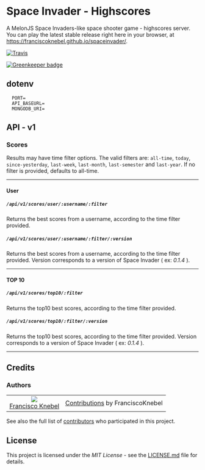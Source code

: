 # Space Invader - Highscores

A MelonJS Space Invaders-like space shooter game - highscores server.
You can play the latest stable release right here in your browser, at https://franciscoknebel.github.io/spaceinvader/.

[![Travis](https://travis-ci.org/FranciscoKnebel/spaceinvader-highscores.svg?branch=master)](https://travis-ci.org/FranciscoKnebel/spaceinvader-highscores)

[![Greenkeeper badge](https://badges.greenkeeper.io/FranciscoKnebel/spaceinvader-highscores.svg)](https://greenkeeper.io/)

## dotenv
```
  PORT=
  API_BASEURL=
  MONGODB_URI=
```


## API - v1
### Scores
Results may have time filter options.
The valid filters are: `all-time`, `today`, `since-yesterday`, `last-week`, `last-month`, `last-semester` and `last-year`.
If no filter is provided, defaults to all-time.

---
#### User
##### `/api/v1/scores/user/:username/:filter`
Returns the best scores from a username, according to the time filter provided.
##### `/api/v1/scores/user/:username/:filter/:version`
Returns the best scores from a username, according to the time filter provided.
Version corresponds to a version of Space Invader ( ex: _0.1.4_ ).

---
#### TOP 10
##### `/api/v1/scores/top10/:filter`
Returns the top10 best scores, according to the time filter provided.

##### `/api/v1/scores/top10/:filter/:version`
Returns the top10 best scores, according to the time filter provided.
Version corresponds to a version of Space Invader ( ex: _0.1.4_ ).

-------------------------------------------------------------------------------

## Credits
### Authors
<table style="text-align: center;">
  <tr>
    <td>
      <img src="https://avatars.githubusercontent.com/FranciscoKnebel?s=75">
      <br>
      <a href="https://github.com/FranciscoKnebel">Francisco Knebel</a>
    </td>
    <td>
      <a href="https://github.com/FranciscoKnebel/spaceinvader-highscores/commits?author=FranciscoKnebel">Contributions</a> by FranciscoKnebel
    </td>
  </tr>
</table>

See also the full list of [contributors](https://github.com/FranciscoKnebel/spaceinvader-highscores/contributors) who participated in this project.

## License
This project is licensed under the _MIT License_ - see the [LICENSE.md](LICENSE.md) file for details.
